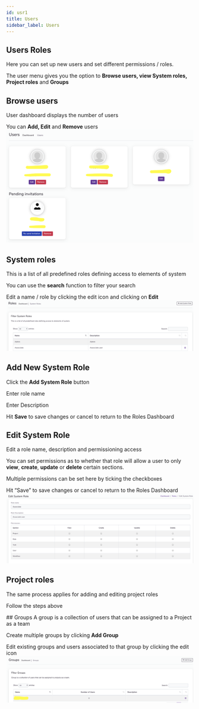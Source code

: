 ```yaml
---
id: usr1
title: Users
sidebar_label: Users
---
```



## Users Roles
Here you can set up new users and set different permissions / roles.

The user menu gives you the option to **Browse users, view System roles, Project roles** and **Groups**











## Browse users 
User dashboard displays the number of users

You can **Add, Edit** and **Remove** users
![Browse-Users](assets/browseUsers.png)

## System roles
This is a list of all predefined roles defining access to elements of system

You can use the **search** function to filter your search

Edit a name / role by clicking the edit icon and clicking on **Edit**
![System-Users](assets/systemUsers.png)


## Add New System Role
Click the **Add System Role** button

Enter role name

Enter Description

Hit **Save** to save changes or cancel to return to the Roles Dashboard

## Edit System Role
Edit a role name, description and permissioning access

You can set permissions as to whether that role will allow a user to only **view**, **create**, **update** or **delete** certain sections. 

Multiple permissions can be set here by ticking the checkboxes 

Hit “Save” to save changes or cancel to return to the Roles Dashboard
![Edit-Roles](assets/editRoles.png)

## Project roles
The same process applies for adding and editing project roles

Follow the steps above

## Groups
A group is a collection of users that can be assigned to a Project as a team

Create multiple groups by clicking **Add Group**

Edit existing groups and users associated to that group by clicking the edit icon
![Groups](assets/groups.png)